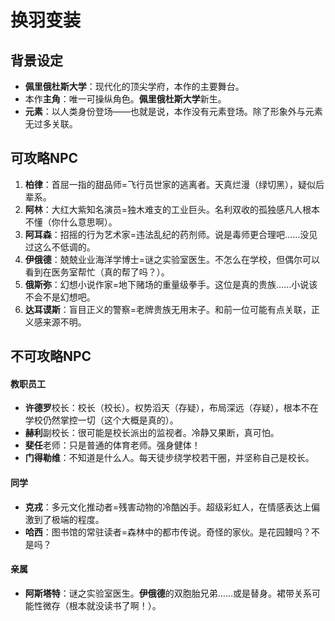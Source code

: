 # 换羽变装

## 背景设定

- **佩里俄杜斯大学**：现代化的顶尖学府，本作的主要舞台。
- 本作**主角**：唯一可操纵角色。**佩里俄杜斯大学**新生。
- **元素**：以人类身份登场——也就是说，本作没有元素登场。除了形象外与元素无过多关联。

## 可攻略NPC

1. **柏律**：首屈一指的甜品师=飞行员世家的逃离者。天真烂漫（绿切黑），疑似后辈系。
2. **阿林**：大红大紫知名演员=独木难支的工业巨头。名利双收的孤独感凡人根本不懂（你什么意思啊）。
3. **阿耳森**：招摇的行为艺术家=违法乱纪的药剂师。说是毒师更合理吧……没见过这么不低调的。
4. **伊俄德**：兢兢业业海洋学博士=谜之实验室医生。不怎么在学校，但偶尔可以看到在医务室帮忙（真的帮了吗？）。
5. **俄斯弥**：幻想小说作家=地下赌场的重量级拳手。这位是真的贵族……小说该不会不是幻想吧。
6. **达耳谟斯**：盲目正义的警察=老牌贵族无用末子。和前一位可能有点关联，正义感来源不明。

## 不可攻略NPC

#### 教职员工
- **许德罗**校长：校长（校长）。权势滔天（存疑），布局深远（存疑），根本不在学校仍然掌控一切（这个大概是真的）。
- **赫利**副校长：很可能是校长派出的监视者。冷静又果断，真可怕。
- **斐任**老师：只是普通的体育老师。强身健体！
- **门得勒维**：不知道是什么人。每天徒步绕学校若干圈，并坚称自己是校长。

#### 同学
- **克戎**：多元文化推动者=残害动物的冷酷凶手。超级彩虹人，在情感表达上偏激到了极端的程度。
- **哈西**：图书馆的常驻读者=森林中的都市传说。奇怪的家伙。是花园鳗吗？不是吗？

#### 亲属
- **阿斯塔特**：谜之实验室医生。**伊俄德**的双胞胎兄弟……或是替身。裙带关系可能性微存（根本就没读书了啊！）。